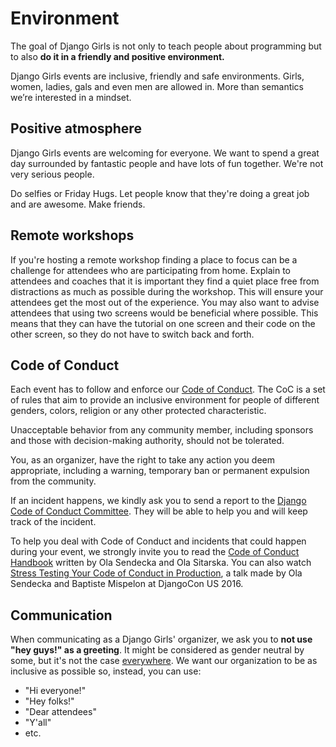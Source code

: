 # Environment

The goal of Django Girls is not only to teach people about programming but to also **do it in a friendly and positive environment.**

Django Girls events are inclusive, friendly and safe environments. Girls, women, ladies, gals and even men are allowed in. More than semantics we’re interested in a mindset.

## Positive atmosphere

Django Girls events are welcoming for everyone. We want to spend a great day surrounded by fantastic people and have lots of fun together. We're not very serious people.

Do selfies or Friday Hugs. Let people know that they're doing a great job and are awesome. Make friends.

## Remote workshops

If you're hosting a remote workshop finding a place to focus can be a challenge for attendees who are participating from home. Explain to attendees and coaches that it is important they find a quiet place free from distractions as much as possible during the workshop. This will ensure your attendees get the most out of the experience. You may also want to advise attendees that using two screens would be beneficial where possible. This means that they can have the tutorial on one screen and their code on the other screen, so they do not have to switch back and forth.

## Code of Conduct

Each event has to follow and enforce our [Code of Conduct](https://djangogirls.org/coc/). The CoC is a set of rules that aim to provide an inclusive environment for people of different genders, colors, religion or any other protected characteristic.

Unacceptable behavior from any community member, including sponsors and those with decision-making authority, should not be tolerated.

You, as an organizer, have the right to take any action you deem appropriate, including a warning, temporary ban or permanent expulsion from the community.

If an incident happens, we kindly ask you to send a report to the [Django Code of Conduct Committee](https://www.djangoproject.com/conduct/reporting/). They will be able to help you and will keep track of the incident.

To help you deal with Code of Conduct and incidents that could happen during your event, we strongly invite you to read the [Code of Conduct Handbook](https://www.coc-handbook.com/) written by Ola Sendecka and Ola Sitarska. You can also watch [Stress Testing Your Code of Conduct in Production](https://www.youtube.com/watch?v=qkiSY762K8Q), a talk made by Ola Sendecka and Baptiste Mispelon at DjangoCon US 2016.

## Communication

When communicating as a Django Girls' organizer, we ask you to **not use "hey guys!" as a greeting**. It might be considered as gender neutral by some, but it's not the case [everywhere](https://18f.gsa.gov/2016/01/12/hacking-inclusion-by-customizing-a-slack-bot/). We want our organization to be as inclusive as possible so, instead, you can use:

* "Hi everyone!"
* "Hey folks!"
* "Dear attendees"
* "Y'all"
* etc.

